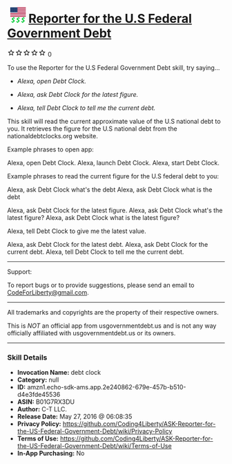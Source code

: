 # &nbsp;<img src="skill_icon" alt="Reporter for the U.S Federal Government Debt icon" width="36"> [Reporter for the U.S Federal Government Debt](http://alexa.amazon.com/#skills/amzn1.echo-sdk-ams.app.2e240862-679e-457b-b510-d4e3fde45536)
![0 stars](../../images/ic_star_border_black_18dp_1x.png)![0 stars](../../images/ic_star_border_black_18dp_1x.png)![0 stars](../../images/ic_star_border_black_18dp_1x.png)![0 stars](../../images/ic_star_border_black_18dp_1x.png)![0 stars](../../images/ic_star_border_black_18dp_1x.png) 0

To use the Reporter for the U.S Federal Government Debt skill, try saying...

* *Alexa, open Debt Clock.*

* *Alexa, ask Debt Clock for the latest figure.*

* *Alexa, tell Debt Clock to tell me the current debt.*

This skill will read the current approximate value of the U.S national debt to you. It retrieves the figure for the U.S national debt from the nationaldebtclocks.org website.


Example phrases to open app:

Alexa, open Debt Clock.
Alexa, launch Debt Clock.
Alexa, start Debt Clock.


Example phrases to read the current figure for the U.S federal debt to you:

Alexa, ask Debt Clock what's the debt
Alexa, ask Debt Clock what is the debt

Alexa, ask Debt Clock for the latest figure.
Alexa, ask Debt Clock what's the latest figure?
Alexa, ask Debt Clock what is the latest figure?

Alexa, tell Debt Clock to give me the latest value.

Alexa, ask Debt Clock for the latest debt.
Alexa, ask Debt Clock for the current debt.
Alexa, tell Debt Clock to tell me the current debt.

--------

Support: 

To report bugs or to provide suggestions, please send an email to CodeForLiberty@gmail.com.

-------

All trademarks and copyrights are the property of their respective owners.

This is *NOT* an official app from usgovernmentdebt.us and is not any way officially affiliated with usgovernmentdebt.us or its owners.

***

### Skill Details

* **Invocation Name:** debt clock
* **Category:** null
* **ID:** amzn1.echo-sdk-ams.app.2e240862-679e-457b-b510-d4e3fde45536
* **ASIN:** B01G7RX3DU
* **Author:** C-T LLC.
* **Release Date:** May 27, 2016 @ 06:08:35
* **Privacy Policy:** https://github.com/Coding4Liberty/ASK-Reporter-for-the-US-Federal-Government-Debt/wiki/Privacy-Policy
* **Terms of Use:** https://github.com/Coding4Liberty/ASK-Reporter-for-the-US-Federal-Government-Debt/wiki/Terms-of-Use
* **In-App Purchasing:** No
